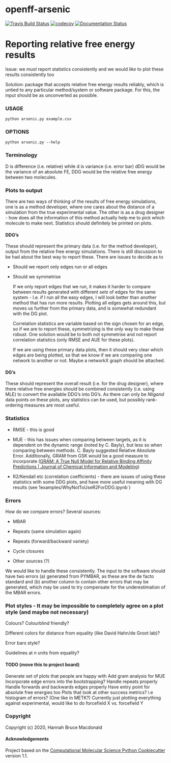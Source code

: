 openff-arsenic
==============================
[//]: # (Badges)

[![Travis Build Status](https://travis-ci.com/openforcefield/openff-arsenic.svg?branch=master)](https://travis-ci.com/openforcefield/openff-arsenic)
[![codecov](https://codecov.io/gh/openforcefield/openff-arsenic/branch/master/graph/badge.svg)](https://codecov.io/gh/openforcefield/openff-arsenic/branch/master)
[![Documentation Status](https://readthedocs.org/projects/openff-arsenic/badge/?version=latest)](https://openff-arsenic.readthedocs.io/en/latest/?badge=latest)

# Reporting relative free energy results
Issue: we _must_ report statistics consistently and we would _like_ to plot these results consistently too

Solution: package that accepts relative free energy results reliably, which is untied to any particular method/system or software package. For this, the input should be as unconverted as possible.


### USAGE

`python arsenic.py example.csv `

### OPTIONS

`python arsenic.py --help`

### Terminology
D is difference (i.e. relative) while d is variance (i.e. error bar)
dDG would be the variance of an absolute FE, DDG would be the relative free energy between two molecules.

### Plots to output
There are two ways of thinking of the results of free energy simulations, one is as a method developer, where one cares about the distance of a simulation from the true experimental value. The other is as a drug designer - how does all the information of this method actually help me to pick which molecule to make next.
Statistics should definitely be printed on plots.
#### DDG’s
These should represent the primary data (i.e. for the method developer), output from the relative free energy simulations. There is still discussion to be had about the best way to report these. There are issues to decide as to

* Should we report only edges run or all edges

* Should we symmetrise

	If we only report edges that we run, it makes it harder to compare between results generated with different _sets_ of edges for the same system - I.e. if I run all the easy edges, I will look better than another method that has run more results. Plotting all edges gets around this, but moves us further from the primary data, and is somewhat redundant with the DG plot.

	Correlation statistics are variable based on the sign chosen for an edge, so if we are to report these, symmetrizing is the only way to make these robust. One solution would be to both not symmetrise and not report correlation statistics (only RMSE and AUE for these plots).

	If we are using these primary data plots, then it should very clear which edges are being plotted, so that we know if we are comparing one network to another or not. Maybe a networkX graph should be attached.

#### DG’s
These should represent the overall result (i.e. for the drug designer), where there relative free energies should be combined consistently (i.e. using MLE) to convert the available DDG’s into DG’s. As there can only be _Nligand_ data points on these plots, any statistics can be used, but possibly rank-ordering measures are most useful.

### Statistics
* RMSE - this is good

* MUE - this has issues when comparing between targets, as it is dependent on the dynamic range (noted by C. Bayly), but less so when comparing between methods. C. Bayly suggested Relative Absolute Error. Additionally, GRAM from GSK would be a good measure to incorporate  ([GRAM: A True Null Model for Relative Binding Affinity Predictions | Journal of Chemical Information and Modeling](https://pubs.acs.org/doi/10.1021/acs.jcim.9b00939))

* R2/Kendall etc (correlation coefficients) - there are issues of using these statistics with some DDG plots, and have more useful meaning with DG results (see 1examples/WhyNotToUseR2ForDDG.ipynb`)

### Errors
How do we compare errors? Several sources:
* MBAR

* Repeats (same simulation again)

* Repeats (forward/backward variety)

* Cycle closures

* Other sources (?)

We would like to handle these consistently. The input to the software should have two errors (a) generated from PYMBAR, as these are the de facto standard and (b) another column to contain other errors that may be generated, which may be used to try compensate for the underestimation of the MBAR errors.

### Plot styles - It may be impossible to completely agree on a plot style (and maybe not necessary)
Colours? Colourblind friendly?

Different colors for distance from equality (like David Hahn/de Groot lab)?

Error bars style?

Guidelines at _n_ units from equality?


#### TODO (move this to project board)
Generate set of plots that people are happy with
Add gram analysis for MUE
Incorporate edge errors into the bootstrapping?
Handle repeats properly
Handle forwards and backwards edges properly
Have entry point for absolute free energies too
Plots that look at other success metrics? i.e histogram of errors? (One like in METK?)
Currently just plotting everything against experimental, would like to do forcefield X vs. forcefield Y


### Copyright

Copyright (c) 2020, Hannah Bruce Macdonald


#### Acknowledgements

Project based on the
[Computational Molecular Science Python Cookiecutter](https://github.com/molssi/cookiecutter-cms) version 1.1.
